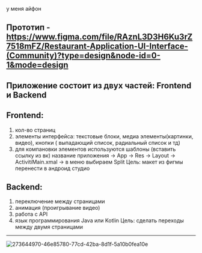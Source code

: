 у меня айфон

Прототип - https://www.figma.com/file/RAznL3D3H6Ku3rZ7518mFZ/Restaurant-Application-UI-Interface-(Community)?type=design&node-id=0-1&mode=design
---
Приложение состоит из двух частей: Frontend и Backend
--
Frontend:
--
1) кол-во страниц
2) элементы интерфейса: текстовые блоки, медиа элементы(картинки, видео), кнопки ( выпадающий список, радиальный список и тд)
3) для компановки элементов используются шаблоны (вставить ссылку из вк) название приложения -> App -> Res -> Layout -> ActivitiMain.xmal -> в меню выбираем Split
   Цель: макет из фигмы перенести в андроид студио 

Backend: 
--
1) переключение между страницами
2) анимация (проигрывание видео)
3) работа с API
4) язык программирования Java или Kotlin
   Цель: сделать переходы между двумя страницами
---
![273644970-46e85780-77cd-42ba-8d1f-5a10b0fea10e](https://github.com/son4ez1/semester5/assets/113089517/141d3017-7d25-49fb-ad30-f3ba72f36c16)
